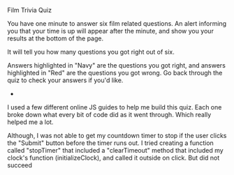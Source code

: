 Film Trivia Quiz

You have one minute to answer six film related questions. An alert informing you that your time is up will appear after the minute, and show you your results at the bottom of the page.

It will tell you how many questions you got right out of six. 

Answers highlighted in "Navy" are the questions you got right, and answers highlighted in "Red" are the questions you got wrong. Go back through the quiz to check your answers if you'd like.

-

I used a few different online JS guides to help me build this quiz. Each one broke down what every bit of code did as it went through. Which really helped me a lot.

Although, I was not able to get my countdown timer to stop if the user clicks the "Submit" button before the timer runs out. I tried creating a function called "stopTimer" that included a "clearTimeout" method that included my clock's function (initializeClock), and called it outside on click. But did not succeed